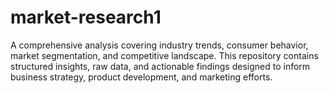 # market-research1
A comprehensive analysis covering industry trends, consumer behavior, market segmentation, and competitive landscape. This repository contains structured insights, raw data, and actionable findings designed to inform business strategy, product development, and marketing efforts.  
